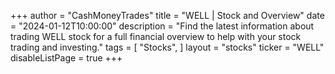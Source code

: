 +++
author = "CashMoneyTrades"
title = "WELL | Stock and Overview"
date = "2024-01-12T10:00:00"
description = "Find the latest information about trading WELL stock for a full financial overview to help with your stock trading and investing."
tags = [
   "Stocks",
]
layout = "stocks"
ticker = "WELL"
disableListPage = true
+++
